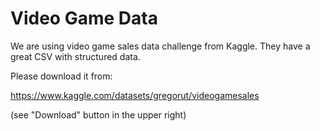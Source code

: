 # Video Game Data

We are using video game sales data challenge from Kaggle. They have a great CSV with structured data.

Please download it from:

https://www.kaggle.com/datasets/gregorut/videogamesales

(see "Download" button in the upper right)
